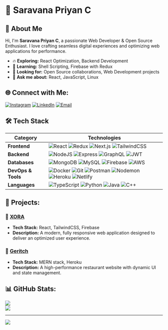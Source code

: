 # 💼 Saravana Priyan C

## 🚀 About Me
Hi, I'm **Saravana Priyan C**, a passionate Web Developer & Open Source Enthusiast. I love crafting seamless digital experiences and optimizing web applications for performance.

- 🔥 **Exploring:** React Optimization, Backend Development
- 🌱 **Learning:** Shell Scripting, Firebase with Redux
- 🤝 **Looking for:** Open Source collaborations, Web Development projects
- 💬 **Ask me about:** React, JavaScript, Linux

## 🌐 Connect with Me:
[![Instagram](https://img.shields.io/badge/Instagram-%23E4405F.svg?style=for-the-badge&logo=Instagram&logoColor=white)](https://instagram.com/_.saravanaa)  [![LinkedIn](https://img.shields.io/badge/LinkedIn-%230077B5.svg?style=for-the-badge&logo=linkedin&logoColor=white)](https://linkedin.com/in/saravanapriyanc/)  [![Email](https://img.shields.io/badge/Email-D14836?style=for-the-badge&logo=gmail&logoColor=white)](mailto:c.saravanapriyan@gmail.com)

## 🛠 Tech Stack

| Category        | Technologies |
|----------------|-------------|
| **Frontend**   | ![React](https://img.shields.io/badge/react-%2320232a.svg?style=for-the-badge&logo=react&logoColor=%2361DAFB) ![Redux](https://img.shields.io/badge/redux-%23593d88.svg?style=for-the-badge&logo=redux&logoColor=white) ![Next.js](https://img.shields.io/badge/Next.js-%23000000.svg?style=for-the-badge&logo=next.js&logoColor=white) ![TailwindCSS](https://img.shields.io/badge/tailwindcss-%2338B2AC.svg?style=for-the-badge&logo=tailwind-css&logoColor=white) |
| **Backend**    | ![NodeJS](https://img.shields.io/badge/node.js-6DA55F?style=for-the-badge&logo=node.js&logoColor=white) ![Express](https://img.shields.io/badge/Express.js-%23404d59.svg?style=for-the-badge&logo=express&logoColor=white) ![GraphQL](https://img.shields.io/badge/GraphQL-E10098?style=for-the-badge&logo=graphql&logoColor=white) ![JWT](https://img.shields.io/badge/JWT-%23000000.svg?style=for-the-badge&logo=json-web-tokens&logoColor=white) |
| **Databases**  | ![MongoDB](https://img.shields.io/badge/MongoDB-%2347A248.svg?style=for-the-badge&logo=mongodb&logoColor=white) ![MySQL](https://img.shields.io/badge/MySQL-%234479A1.svg?style=for-the-badge&logo=mysql&logoColor=white) ![Firebase](https://img.shields.io/badge/firebase-%23039BE5.svg?style=for-the-badge&logo=firebase) ![AWS](https://img.shields.io/badge/AWS-%23FF9900.svg?style=for-the-badge&logo=amazon-aws&logoColor=white) |
| **DevOps & Tools** | ![Docker](https://img.shields.io/badge/docker-%230db7ed.svg?style=for-the-badge&logo=docker&logoColor=white) ![Git](https://img.shields.io/badge/Git-%23F1502F.svg?style=for-the-badge&logo=git&logoColor=white) ![Postman](https://img.shields.io/badge/Postman-%23FF6C37.svg?style=for-the-badge&logo=postman&logoColor=white) ![Nodemon](https://img.shields.io/badge/Nodemon-%2337D47B.svg?style=for-the-badge&logo=nodemon&logoColor=white) ![Heroku](https://img.shields.io/badge/Heroku-%23430098.svg?style=for-the-badge&logo=heroku&logoColor=white) ![Netlify](https://img.shields.io/badge/Netlify-%2300C7B7.svg?style=for-the-badge&logo=netlify&logoColor=white) |
| **Languages**  | ![TypeScript](https://img.shields.io/badge/TypeScript-%23007ACC.svg?style=for-the-badge&logo=typescript&logoColor=white) ![Python](https://img.shields.io/badge/Python-%233776AB.svg?style=for-the-badge&logo=python&logoColor=white) ![Java](https://img.shields.io/badge/Java-%23ED8B00.svg?style=for-the-badge&logo=java&logoColor=white) ![C++](https://img.shields.io/badge/C++-%2300599C.svg?style=for-the-badge&logo=c%2B%2B&logoColor=white) |




## 📌 Projects:
### 🔹 [XORA](https://github.com/yourgithub/XORA)
- **Tech Stack:** React, TailwindCSS, Firebase
- **Description:** A modern, fully responsive web application designed to deliver an optimized user experience.

### 🔹 [Geritch](https://github.com/yourgithub/Geritch)
- **Tech Stack:** MERN stack, Heroku
- **Description:** A high-performance restaurant website with dynamic UI and state management.

## 📊 GitHub Stats:
![](https://github-readme-streak-stats.herokuapp.com/?user=codesbysaravana&theme=merko&hide_border=false)  
![](https://github-readme-stats.vercel.app/api/top-langs/?username=codesbysaravana&theme=merko&hide_border=false&include_all_commits=true&count_private=false&layout=compact)  

---
[![](https://visitcount.itsvg.in/api?id=codesbysaravana&icon=0&color=0)](https://visitcount.itsvg.in)  

<!-- Proudly created with GPRM ( https://gprm.itsvg.in ) -->



